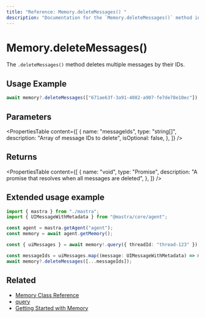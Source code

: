 ```yaml
---
title: "Reference: Memory.deleteMessages() "
description: "Documentation for the `Memory.deleteMessages()` method in Mastra, which deletes multiple messages by their IDs."
---
```


# Memory.deleteMessages()

The `.deleteMessages()` method deletes multiple messages by their IDs.

## Usage Example

```typescript copy
await memory?.deleteMessages(["671ae63f-3a91-4082-a907-fe7de78e10ec"]);
```

## Parameters

<PropertiesTable
  content={[
    {
      name: "messageIds",
      type: "string[]",
      description: "Array of message IDs to delete",
      isOptional: false,
    },
  ]}
/>

## Returns

<PropertiesTable
  content={[
    {
      name: "void",
      type: "Promise<void>",
      description: "A promise that resolves when all messages are deleted",
    },
  ]}
/>

## Extended usage example

```typescript filename="src/test-memory.ts" showLineNumbers copy
import { mastra } from "./mastra";
import { UIMessageWithMetadata } from "@mastra/core/agent";

const agent = mastra.getAgent("agent");
const memory = await agent.getMemory();

const { uiMessages } = await memory!.query({ threadId: "thread-123" });

const messageIds = uiMessages.map((message: UIMessageWithMetadata) => message.id);
await memory?.deleteMessages([...messageIds]);
```

## Related

- [Memory Class Reference](/reference/memory/Memory.md)
- [query](/reference/memory/query.md)
- [Getting Started with Memory](/docs/memory/overview.md)
